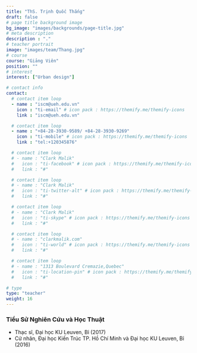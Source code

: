 ```yaml
---
title: "ThS. Trịnh Quốc Thắng"
draft: false
# page title background image
bg_image: "images/backgrounds/page-title.jpg"
# meta description
description : "."
# teacher portrait
image: "images/team/Thang.jpg"
# course
course: "Giảng Viên"
position: ""
# interest
interest: ["Urban design"]

# contact info
contact:
  # contact item loop
  - name : "iscm@ueh.edu.vn"
    icon : "ti-email" # icon pack : https://themify.me/themify-icons
    link : "iscm@ueh.edu.vn"

  # contact item loop
  - name : "+84-28-3930-9589/ +84-28-3930-9269"
    icon : "ti-mobile" # icon pack : https://themify.me/themify-icons
    link : "tel:+120345876"

  # contact item loop
  # - name : "Clark Malik"
  #   icon : "ti-facebook" # icon pack : https://themify.me/themify-icons
  #   link : "#"

  # contact item loop
  # - name : "Clark Malik"
  #   icon : "ti-twitter-alt" # icon pack : https://themify.me/themify-icons
  #   link : "#"

  # contact item loop
  # - name : "Clark Malik"
  #   icon : "ti-skype" # icon pack : https://themify.me/themify-icons
  #   link : "#"

  # contact item loop
  # - name : "clarkmalik.com"
  #   icon : "ti-world" # icon pack : https://themify.me/themify-icons
  #   link : "#"

  # contact item loop
  # - name : "1313 Boulevard Cremazie,Quebec"
  #   icon : "ti-location-pin" # icon pack : https://themify.me/themify-icons
  #   link : "#"

# type
type: "teacher"
weight: 16
---
```


### Tiểu Sử Nghiên Cứu và Học Thuật
* Thạc sĩ, Đại học KU Leuven, Bỉ (2017)
* Cử nhân, Đại học Kiến Trúc TP. Hồ Chí Minh và Đại học KU Leuven, Bỉ (2016)
